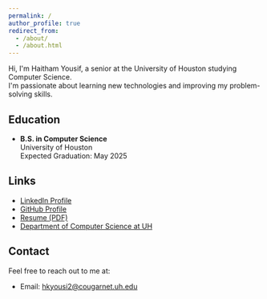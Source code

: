 ```yaml
---
permalink: /
author_profile: true
redirect_from: 
  - /about/
  - /about.html
---
```



Hi, I'm Haitham Yousif, a senior at the University of Houston studying Computer Science.  
I'm passionate about learning new technologies and improving my problem-solving skills.


## Education
- **B.S. in Computer Science**  
  University of Houston  
  Expected Graduation: May 2025  

## Links
- [LinkedIn Profile](https://www.linkedin.com/in/haitham-yousif)  
- [GitHub Profile](https://HYOU2103.github.io)  
- [Resume (PDF)](/files/resume.pdf)  
- [Department of Computer Science at UH](https://www.cs.uh.edu)

## Contact
Feel free to reach out to me at:  
- Email: [hkyousi2@cougarnet.uh.edu](mailto:hkyousi2@cougarnet.uh.edu)





